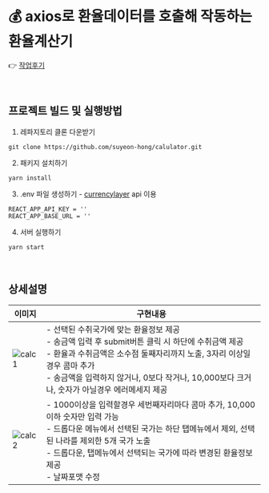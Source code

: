 # 💰 axios로 환율데이터를 호출해 작동하는 환율계산기

👉 [작업후기](https://velog.io/@suyeon-hong/%EB%A6%AC%EC%95%A1%ED%8A%B8-%ED%99%98%EC%9C%A8%EA%B3%84%EC%82%B0%EA%B8%B0-%EC%9E%91%EC%97%85-%ED%9B%84%EA%B8%B0)

<br>

## 프로젝트 빌드 및 실행방법

1. 레파지토리 클론 다운받기

```
git clone https://github.com/suyeon-hong/calulator.git
```

2. 패키지 설치하기

```
yarn install
```

3. .env 파일 생성하기 - [currencylayer](https://currencylayer.com/) api 이용

```
REACT_APP_API_KEY = ''
REACT_APP_BASE_URL = ''
```

4. 서버 실행하기

```
yarn start
```

<br>

## 상세설명

| 이미지                                                                                                          | 구현내용                                                                                                                                                                                                                                                                             |
| --------------------------------------------------------------------------------------------------------------- | ------------------------------------------------------------------------------------------------------------------------------------------------------------------------------------------------------------------------------------------------------------------------------------ |
| ![calc1](https://user-images.githubusercontent.com/78653426/156519013-b8ace8d4-aa83-4430-b3ce-ed5f6007daf2.gif) | - 선택된 수취국가에 맞는 환율정보 제공 <br> - 송금액 입력 후 submit버튼 클릭 시 하단에 수취금액 제공 <br> - 환율과 수취금액은 소수점 둘째자리까지 노출, 3자리 이상일경우 콤마 추가 <br> - 송금액을 입력하지 않거나, 0보다 작거나, 10,000보다 크거나, 숫자가 아닐경우 에러메세지 제공 |
| ![calc2](https://user-images.githubusercontent.com/78653426/156519019-04197cf0-146c-4537-9159-c0138fe11448.gif) | - 1000이상을 입력할경우 세번째자리마다 콤마 추가, 10,000이하 숫자만 입력 가능 <br> - 드롭다운 메뉴에서 선택된 국가는 하단 탭메뉴에서 제외, 선택된 나라를 제외한 5개 국가 노출 <br> - 드롭다운, 탭메뉴에서 선택되는 국가에 따라 변경된 환율정보 제공 <br> - 날짜포맷 수정             |
